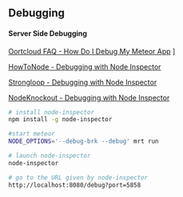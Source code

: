 ## Debugging  



#### Server Side Debugging  

[Oortcloud FAQ - How Do I Debug My Meteor App](https://github.com/oortcloud/unofficial-meteor-faq#how-do-i-debug-my-meteor-app)
]

[HowToNode - Debugging with Node Inspector](http://howtonode.org/debugging-with-node-inspector)  

[Strongloop - Debugging with Node Inspector](http://docs.strongloop.com/display/DOC/Debugging+with+Node+Inspector)  

[NodeKnockout - Debugging with Node Inspector](http://blog.nodeknockout.com/post/34843655876/debugging-with-node-inspector)

````sh
# install node-inspector
npm install -g node-inspector

#start meteor
NODE_OPTIONS='--debug-brk --debug' mrt run

# launch node-inspector
node-inspector

# go to the URL given by node-inspector
http://localhost:8080/debug?port=5858
````


